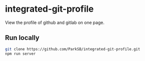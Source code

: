 # integrated-git-profile
View the profile of github and gitlab on one page.

## Run locally
```bash
git clone https://github.com/ParkSB/integrated-git-profile.git
npm run server
```